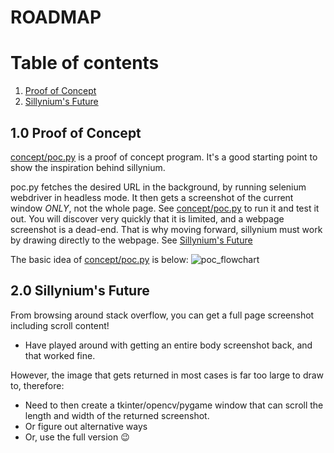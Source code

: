 # ROADMAP

# Table of contents
1. [Proof of Concept](#POC)
2. [Sillynium's Future](#Future)


## 1.0 Proof of Concept <a name="POC"></a>
[concept/poc.py](concept/poc.py) is a proof of concept program. It's a good starting point to show the inspiration behind sillynium.

poc.py fetches the desired URL in the background, by running selenium webdriver in headless mode. It then gets a screenshot of the current window *ONLY*, not the whole page.
See [concept/poc.py](concept/poc.py) to run it and test it out. You will discover very quickly that it is limited, and a webpage screenshot is a dead-end. That is why moving forward, sillynium must work by drawing directly to the webpage. See [Sillynium's Future](#Future)

The basic idea of [concept/poc.py](concept/poc.py) is below:
![poc_flowchart](images/sillynium_poc_flow.png)


## 2.0 Sillynium's Future <a name="Future"></a>
From browsing around stack overflow, you can get a full page screenshot including scroll content!
- Have played around with getting an entire body screenshot back, and that worked fine. 

However, the image that gets returned in most cases is far too large to draw to, therefore:
- Need to then create a tkinter/opencv/pygame window that can scroll the length and width of the returned screenshot.
- Or figure out alternative ways
- Or, use the full version 😉
